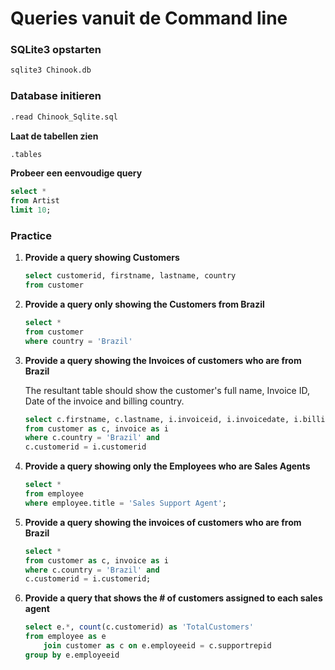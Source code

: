 # Queries vanuit de Command line

### SQLite3 opstarten

```sh
sqlite3 Chinook.db
```

### Database initieren
```sh
.read Chinook_Sqlite.sql
```

**Laat de tabellen zien**
```sh
.tables
```

**Probeer een eenvoudige query**
```sql
select * 
from Artist 
limit 10;
```

### Practice 

<ol>

<li>

**Provide a query showing Customers**
```sql
select customerid, firstname, lastname, country
from customer
```
</li>

<li>

**Provide a query only showing the Customers from Brazil**
```sql
select * 
from customer
where country = 'Brazil'
```

</li>

<li>

**Provide a query showing the Invoices of customers who are from Brazil**

The resultant table should show the customer's full name, Invoice ID, Date of the invoice and billing country.

```sql
select c.firstname, c.lastname, i.invoiceid, i.invoicedate, i.billingcountry
from customer as c, invoice as i
where c.country = 'Brazil' and
c.customerid = i.customerid
```

</li>

<li>

**Provide a query showing only the Employees who are Sales Agents**
```sql
select * 
from employee
where employee.title = 'Sales Support Agent';
```
</li>

<li>

**Provide a query showing the invoices of customers who are from Brazil**
```sql
select *
from customer as c, invoice as i
where c.country = 'Brazil' and
c.customerid = i.customerid;
```
</li>

<li>

**Provide a query that shows the # of customers assigned to each sales agent**
```sql
select e.*, count(c.customerid) as 'TotalCustomers'
from employee as e
	join customer as c on e.employeeid = c.supportrepid
group by e.employeeid
```

</li>
	
</ol>	
